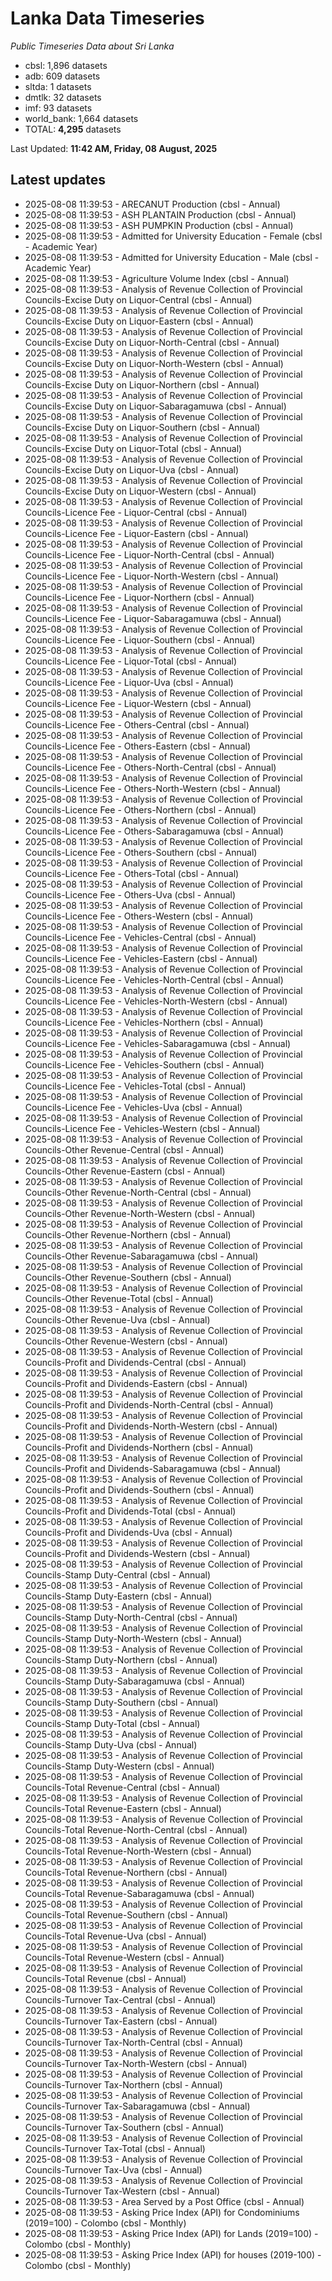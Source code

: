 # Lanka Data Timeseries
*Public Timeseries Data about Sri Lanka*

* cbsl: 1,896 datasets
* adb: 609 datasets
* sltda: 1 datasets
* dmtlk: 32 datasets
* imf: 93 datasets
* world_bank: 1,664 datasets
* TOTAL: **4,295** datasets

Last Updated: **11:42 AM, Friday, 08 August, 2025**

## Latest updates

* 2025-08-08 11:39:53 - ARECANUT Production (cbsl - Annual)
* 2025-08-08 11:39:53 - ASH PLANTAIN Production (cbsl - Annual)
* 2025-08-08 11:39:53 - ASH PUMPKIN Production (cbsl - Annual)
* 2025-08-08 11:39:53 - Admitted for University Education - Female (cbsl - Academic Year)
* 2025-08-08 11:39:53 - Admitted for University Education - Male (cbsl - Academic Year)
* 2025-08-08 11:39:53 - Agriculture Volume Index (cbsl - Annual)
* 2025-08-08 11:39:53 - Analysis of Revenue Collection of Provincial Councils-Excise Duty on Liquor-Central (cbsl - Annual)
* 2025-08-08 11:39:53 - Analysis of Revenue Collection of Provincial Councils-Excise Duty on Liquor-Eastern (cbsl - Annual)
* 2025-08-08 11:39:53 - Analysis of Revenue Collection of Provincial Councils-Excise Duty on Liquor-North-Central (cbsl - Annual)
* 2025-08-08 11:39:53 - Analysis of Revenue Collection of Provincial Councils-Excise Duty on Liquor-North-Western (cbsl - Annual)
* 2025-08-08 11:39:53 - Analysis of Revenue Collection of Provincial Councils-Excise Duty on Liquor-Northern (cbsl - Annual)
* 2025-08-08 11:39:53 - Analysis of Revenue Collection of Provincial Councils-Excise Duty on Liquor-Sabaragamuwa (cbsl - Annual)
* 2025-08-08 11:39:53 - Analysis of Revenue Collection of Provincial Councils-Excise Duty on Liquor-Southern (cbsl - Annual)
* 2025-08-08 11:39:53 - Analysis of Revenue Collection of Provincial Councils-Excise Duty on Liquor-Total (cbsl - Annual)
* 2025-08-08 11:39:53 - Analysis of Revenue Collection of Provincial Councils-Excise Duty on Liquor-Uva (cbsl - Annual)
* 2025-08-08 11:39:53 - Analysis of Revenue Collection of Provincial Councils-Excise Duty on Liquor-Western (cbsl - Annual)
* 2025-08-08 11:39:53 - Analysis of Revenue Collection of Provincial Councils-Licence Fee - Liquor-Central (cbsl - Annual)
* 2025-08-08 11:39:53 - Analysis of Revenue Collection of Provincial Councils-Licence Fee - Liquor-Eastern (cbsl - Annual)
* 2025-08-08 11:39:53 - Analysis of Revenue Collection of Provincial Councils-Licence Fee - Liquor-North-Central (cbsl - Annual)
* 2025-08-08 11:39:53 - Analysis of Revenue Collection of Provincial Councils-Licence Fee - Liquor-North-Western (cbsl - Annual)
* 2025-08-08 11:39:53 - Analysis of Revenue Collection of Provincial Councils-Licence Fee - Liquor-Northern (cbsl - Annual)
* 2025-08-08 11:39:53 - Analysis of Revenue Collection of Provincial Councils-Licence Fee - Liquor-Sabaragamuwa (cbsl - Annual)
* 2025-08-08 11:39:53 - Analysis of Revenue Collection of Provincial Councils-Licence Fee - Liquor-Southern (cbsl - Annual)
* 2025-08-08 11:39:53 - Analysis of Revenue Collection of Provincial Councils-Licence Fee - Liquor-Total (cbsl - Annual)
* 2025-08-08 11:39:53 - Analysis of Revenue Collection of Provincial Councils-Licence Fee - Liquor-Uva (cbsl - Annual)
* 2025-08-08 11:39:53 - Analysis of Revenue Collection of Provincial Councils-Licence Fee - Liquor-Western (cbsl - Annual)
* 2025-08-08 11:39:53 - Analysis of Revenue Collection of Provincial Councils-Licence Fee - Others-Central (cbsl - Annual)
* 2025-08-08 11:39:53 - Analysis of Revenue Collection of Provincial Councils-Licence Fee - Others-Eastern (cbsl - Annual)
* 2025-08-08 11:39:53 - Analysis of Revenue Collection of Provincial Councils-Licence Fee - Others-North-Central (cbsl - Annual)
* 2025-08-08 11:39:53 - Analysis of Revenue Collection of Provincial Councils-Licence Fee - Others-North-Western (cbsl - Annual)
* 2025-08-08 11:39:53 - Analysis of Revenue Collection of Provincial Councils-Licence Fee - Others-Northern (cbsl - Annual)
* 2025-08-08 11:39:53 - Analysis of Revenue Collection of Provincial Councils-Licence Fee - Others-Sabaragamuwa (cbsl - Annual)
* 2025-08-08 11:39:53 - Analysis of Revenue Collection of Provincial Councils-Licence Fee - Others-Southern (cbsl - Annual)
* 2025-08-08 11:39:53 - Analysis of Revenue Collection of Provincial Councils-Licence Fee - Others-Total (cbsl - Annual)
* 2025-08-08 11:39:53 - Analysis of Revenue Collection of Provincial Councils-Licence Fee - Others-Uva (cbsl - Annual)
* 2025-08-08 11:39:53 - Analysis of Revenue Collection of Provincial Councils-Licence Fee - Others-Western (cbsl - Annual)
* 2025-08-08 11:39:53 - Analysis of Revenue Collection of Provincial Councils-Licence Fee - Vehicles-Central (cbsl - Annual)
* 2025-08-08 11:39:53 - Analysis of Revenue Collection of Provincial Councils-Licence Fee - Vehicles-Eastern (cbsl - Annual)
* 2025-08-08 11:39:53 - Analysis of Revenue Collection of Provincial Councils-Licence Fee - Vehicles-North-Central (cbsl - Annual)
* 2025-08-08 11:39:53 - Analysis of Revenue Collection of Provincial Councils-Licence Fee - Vehicles-North-Western (cbsl - Annual)
* 2025-08-08 11:39:53 - Analysis of Revenue Collection of Provincial Councils-Licence Fee - Vehicles-Northern (cbsl - Annual)
* 2025-08-08 11:39:53 - Analysis of Revenue Collection of Provincial Councils-Licence Fee - Vehicles-Sabaragamuwa (cbsl - Annual)
* 2025-08-08 11:39:53 - Analysis of Revenue Collection of Provincial Councils-Licence Fee - Vehicles-Southern (cbsl - Annual)
* 2025-08-08 11:39:53 - Analysis of Revenue Collection of Provincial Councils-Licence Fee - Vehicles-Total (cbsl - Annual)
* 2025-08-08 11:39:53 - Analysis of Revenue Collection of Provincial Councils-Licence Fee - Vehicles-Uva (cbsl - Annual)
* 2025-08-08 11:39:53 - Analysis of Revenue Collection of Provincial Councils-Licence Fee - Vehicles-Western (cbsl - Annual)
* 2025-08-08 11:39:53 - Analysis of Revenue Collection of Provincial Councils-Other Revenue-Central (cbsl - Annual)
* 2025-08-08 11:39:53 - Analysis of Revenue Collection of Provincial Councils-Other Revenue-Eastern (cbsl - Annual)
* 2025-08-08 11:39:53 - Analysis of Revenue Collection of Provincial Councils-Other Revenue-North-Central (cbsl - Annual)
* 2025-08-08 11:39:53 - Analysis of Revenue Collection of Provincial Councils-Other Revenue-North-Western (cbsl - Annual)
* 2025-08-08 11:39:53 - Analysis of Revenue Collection of Provincial Councils-Other Revenue-Northern (cbsl - Annual)
* 2025-08-08 11:39:53 - Analysis of Revenue Collection of Provincial Councils-Other Revenue-Sabaragamuwa (cbsl - Annual)
* 2025-08-08 11:39:53 - Analysis of Revenue Collection of Provincial Councils-Other Revenue-Southern (cbsl - Annual)
* 2025-08-08 11:39:53 - Analysis of Revenue Collection of Provincial Councils-Other Revenue-Total (cbsl - Annual)
* 2025-08-08 11:39:53 - Analysis of Revenue Collection of Provincial Councils-Other Revenue-Uva (cbsl - Annual)
* 2025-08-08 11:39:53 - Analysis of Revenue Collection of Provincial Councils-Other Revenue-Western (cbsl - Annual)
* 2025-08-08 11:39:53 - Analysis of Revenue Collection of Provincial Councils-Profit and Dividends-Central (cbsl - Annual)
* 2025-08-08 11:39:53 - Analysis of Revenue Collection of Provincial Councils-Profit and Dividends-Eastern (cbsl - Annual)
* 2025-08-08 11:39:53 - Analysis of Revenue Collection of Provincial Councils-Profit and Dividends-North-Central (cbsl - Annual)
* 2025-08-08 11:39:53 - Analysis of Revenue Collection of Provincial Councils-Profit and Dividends-North-Western (cbsl - Annual)
* 2025-08-08 11:39:53 - Analysis of Revenue Collection of Provincial Councils-Profit and Dividends-Northern (cbsl - Annual)
* 2025-08-08 11:39:53 - Analysis of Revenue Collection of Provincial Councils-Profit and Dividends-Sabaragamuwa (cbsl - Annual)
* 2025-08-08 11:39:53 - Analysis of Revenue Collection of Provincial Councils-Profit and Dividends-Southern (cbsl - Annual)
* 2025-08-08 11:39:53 - Analysis of Revenue Collection of Provincial Councils-Profit and Dividends-Total (cbsl - Annual)
* 2025-08-08 11:39:53 - Analysis of Revenue Collection of Provincial Councils-Profit and Dividends-Uva (cbsl - Annual)
* 2025-08-08 11:39:53 - Analysis of Revenue Collection of Provincial Councils-Profit and Dividends-Western (cbsl - Annual)
* 2025-08-08 11:39:53 - Analysis of Revenue Collection of Provincial Councils-Stamp Duty-Central (cbsl - Annual)
* 2025-08-08 11:39:53 - Analysis of Revenue Collection of Provincial Councils-Stamp Duty-Eastern (cbsl - Annual)
* 2025-08-08 11:39:53 - Analysis of Revenue Collection of Provincial Councils-Stamp Duty-North-Central (cbsl - Annual)
* 2025-08-08 11:39:53 - Analysis of Revenue Collection of Provincial Councils-Stamp Duty-North-Western (cbsl - Annual)
* 2025-08-08 11:39:53 - Analysis of Revenue Collection of Provincial Councils-Stamp Duty-Northern (cbsl - Annual)
* 2025-08-08 11:39:53 - Analysis of Revenue Collection of Provincial Councils-Stamp Duty-Sabaragamuwa (cbsl - Annual)
* 2025-08-08 11:39:53 - Analysis of Revenue Collection of Provincial Councils-Stamp Duty-Southern (cbsl - Annual)
* 2025-08-08 11:39:53 - Analysis of Revenue Collection of Provincial Councils-Stamp Duty-Total (cbsl - Annual)
* 2025-08-08 11:39:53 - Analysis of Revenue Collection of Provincial Councils-Stamp Duty-Uva (cbsl - Annual)
* 2025-08-08 11:39:53 - Analysis of Revenue Collection of Provincial Councils-Stamp Duty-Western (cbsl - Annual)
* 2025-08-08 11:39:53 - Analysis of Revenue Collection of Provincial Councils-Total Revenue-Central (cbsl - Annual)
* 2025-08-08 11:39:53 - Analysis of Revenue Collection of Provincial Councils-Total Revenue-Eastern (cbsl - Annual)
* 2025-08-08 11:39:53 - Analysis of Revenue Collection of Provincial Councils-Total Revenue-North-Central (cbsl - Annual)
* 2025-08-08 11:39:53 - Analysis of Revenue Collection of Provincial Councils-Total Revenue-North-Western (cbsl - Annual)
* 2025-08-08 11:39:53 - Analysis of Revenue Collection of Provincial Councils-Total Revenue-Northern (cbsl - Annual)
* 2025-08-08 11:39:53 - Analysis of Revenue Collection of Provincial Councils-Total Revenue-Sabaragamuwa (cbsl - Annual)
* 2025-08-08 11:39:53 - Analysis of Revenue Collection of Provincial Councils-Total Revenue-Southern (cbsl - Annual)
* 2025-08-08 11:39:53 - Analysis of Revenue Collection of Provincial Councils-Total Revenue-Uva (cbsl - Annual)
* 2025-08-08 11:39:53 - Analysis of Revenue Collection of Provincial Councils-Total Revenue-Western (cbsl - Annual)
* 2025-08-08 11:39:53 - Analysis of Revenue Collection of Provincial Councils-Total Revenue (cbsl - Annual)
* 2025-08-08 11:39:53 - Analysis of Revenue Collection of Provincial Councils-Turnover Tax-Central (cbsl - Annual)
* 2025-08-08 11:39:53 - Analysis of Revenue Collection of Provincial Councils-Turnover Tax-Eastern (cbsl - Annual)
* 2025-08-08 11:39:53 - Analysis of Revenue Collection of Provincial Councils-Turnover Tax-North-Central (cbsl - Annual)
* 2025-08-08 11:39:53 - Analysis of Revenue Collection of Provincial Councils-Turnover Tax-North-Western (cbsl - Annual)
* 2025-08-08 11:39:53 - Analysis of Revenue Collection of Provincial Councils-Turnover Tax-Northern (cbsl - Annual)
* 2025-08-08 11:39:53 - Analysis of Revenue Collection of Provincial Councils-Turnover Tax-Sabaragamuwa (cbsl - Annual)
* 2025-08-08 11:39:53 - Analysis of Revenue Collection of Provincial Councils-Turnover Tax-Southern (cbsl - Annual)
* 2025-08-08 11:39:53 - Analysis of Revenue Collection of Provincial Councils-Turnover Tax-Total (cbsl - Annual)
* 2025-08-08 11:39:53 - Analysis of Revenue Collection of Provincial Councils-Turnover Tax-Uva (cbsl - Annual)
* 2025-08-08 11:39:53 - Analysis of Revenue Collection of Provincial Councils-Turnover Tax-Western (cbsl - Annual)
* 2025-08-08 11:39:53 - Area Served by a Post Office (cbsl - Annual)
* 2025-08-08 11:39:53 - Asking Price Index (API) for Condominiums (2019=100) - Colombo (cbsl - Monthly)
* 2025-08-08 11:39:53 - Asking Price Index (API) for Lands (2019=100) - Colombo (cbsl - Monthly)
* 2025-08-08 11:39:53 - Asking Price Index (API) for houses (2019-100) - Colombo (cbsl - Monthly)
